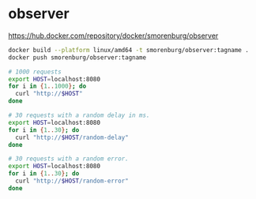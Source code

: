 # observer

https://hub.docker.com/repository/docker/smorenburg/observer

```bash
docker build --platform linux/amd64 -t smorenburg/observer:tagname .
docker push smorenburg/observer:tagname
```

```bash
# 1000 requests
export HOST=localhost:8080
for i in {1..1000}; do
  curl "http://$HOST"
done
```

```bash
# 30 requests with a random delay in ms.
export HOST=localhost:8080
for i in {1..30}; do
  curl "http://$HOST/random-delay"
done
```

```bash
# 30 requests with a random error.
export HOST=localhost:8080
for i in {1..30}; do
  curl "http://$HOST/random-error"
done
```

